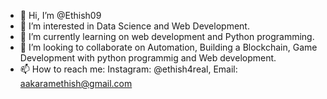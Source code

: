 - 👋 Hi, I’m @Ethish09
- 👀 I’m interested in Data Science and Web Development.
- 🌱 I’m currently learning on web  development and Python programming.
- 💞️ I’m looking to collaborate on Automation, Building a Blockchain, Game Development with python programmig and Web development.
- 📫 How to reach me: Instagram: @ethish4real, Email: aakaramethish@gmail.com

<!---
Ethish09/Ethish09 is a ✨ special ✨ repository because its `README.md` (this file) appears on your GitHub profile.
You can click the Preview link to take a look at your changes.
--->

